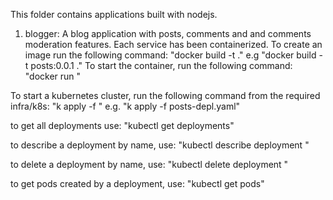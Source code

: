 This folder contains applications built with nodejs.

1. blogger: A blog application with posts, comments and and comments moderation features.
Each service has been containerized.
 To create an image run the following command:
  "docker build -t <name of the container> ." e.g "docker build -t posts:0.0.1 ."
 To start the container, run the following command:
  "docker run <name of the image >"

 To start a kubernetes cluster, run the following command from the required infra/k8s:
  "k apply -f <name of deployment configuration file>" e.g. "k apply -f posts-depl.yaml"

  to get all deployments use: "kubectl get deployments"

  to describe a deployment by name, use: "kubectl describe deployment <deployment name>"
  
  to delete a deployment by name, use: "kubectl delete deployment <deployment name>"

  to get pods created by a deployment, use: "kubectl get pods"
